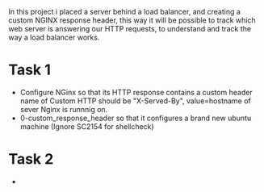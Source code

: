 In this project i placed a server behind a load balancer, and creating a custom NGINX response header, this way it will be possible to track which web server is answering our HTTP requests, to understand and track the way a load balancer works.

# Task 1
- Configure NGinx so that its HTTP response contains a custom header
    name of Custom HTTP should be "X-Served-By", value=hostname of sever Nginx is runnnig on.
- 0-custom_response_header so that it configures a brand new ubuntu machine (Ignore SC2154 for shellcheck)

# Task 2
- 